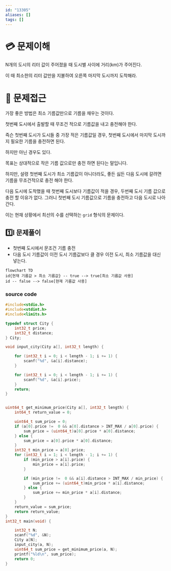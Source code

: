 ```yaml
---
id: "13305"
aliases: []
tags: []
---
```


# 💳 문제이해

N개의 도시의 리터 값이 주어졌을 때 도시별 사이에 거리(km)가 주어진다.

이 때 최소한의 리터 값만을 지불하여 오른쪽 마지막 도시까지 도착해라.

# 🚥 문제접근

가장 좋은 방법은 최소 기름값만으로 기름을 채우는 것이다.

첫번째 도시에서 출발할 때 무조건 적으로 기름값을 내고 충전해야 한다.

즉슨 첫번째 도시가 도시들 중 가장 적은 기름값일 경우, 첫번째 도시에서 마지막 도시까지
필요한 기름을 충전하면 된다.

하지만 아닌 경우도 있다.

목표는 상대적으로 작은 기름 값으로만 충전 하면 된다는 말입니다.

하지만, 설령 첫번째 도시가 최소 기름값이 아니더라도, 좋든 싫든 다음 도시에 갈려면
기름을 무조건적으로 충전 해야 한다.

다음 도시에 도착했을 때 첫번째 도시보다 기름값이 적을 경우, 두번째 도시 기름 값으로
충전 할 이유가 없다. 그러니 첫번째 도시 기름값으로 기름을 충전하고 다음 도시로 나아간다.

이는 현재 상황에서 최선의 수를 선택하는 `grid` 형식의 문제이다.

## 1️⃣l 문제풀이

- 첫번째 도시에서 문조건 기름 충전
- 다음 도시 기름값이 이전 도시 기름값보다 클 경우 이전 도시, 최소 기름값을 대신 넣는다.

```mermaid
flowchart TD
id{현재 기름값 > 최소 기름값} -- true --> true[최소 기름값 사용]
id -- false --> false[현재 기름값 사용]

```

### source code

```c
#include<stdio.h>
#include<stdint.h>
#include<limits.h>

typedef struct City {
	int32_t price;
	int32_t distance;
} City;

void input_city(City a[], int32_t length) {

	for (int32_t i = 0; i < length - 1; i += 1) {
		scanf("%d", &a[i].distance);
	}

	for (int32_t i = 0; i < length - 1; i += 1) {
		scanf("%d", &a[i].price);
	}
	return;
}


uint64_t get_minimum_price(City a[], int32_t length) {
	int64_t return_value = 0;

	uint64_t sum_price = 0;
	if (a[0].price !=  0 && a[0].distance > INT_MAX / a[0].price) {
		sum_price = (uint64_t)a[0].price * a[0].distance;
	} else {
		sum_price = a[0].price * a[0].distance;
	}
	int32_t min_price = a[0].price;
	for (int32_t i = 1; i < length - 1; i += 1) {
		if (min_price > a[i].price) {
			min_price = a[i].price;
		}

		if (min_price !=  0 && a[i].distance > INT_MAX / min_price) {
			sum_price += (uint64_t)min_price * a[i].distance;
		} else {
			sum_price += min_price * a[i].distance;
		}
	}
	return_value = sum_price;
	return return_value; 
}
int32_t main(void) {

	int32_t N;
	scanf("%d", &N);
	City a[N];
	input_city(a, N);
	uint64_t sum_price = get_minimum_price(a, N);
	printf("%ld\n", sum_price);
	return 0;
}
```
